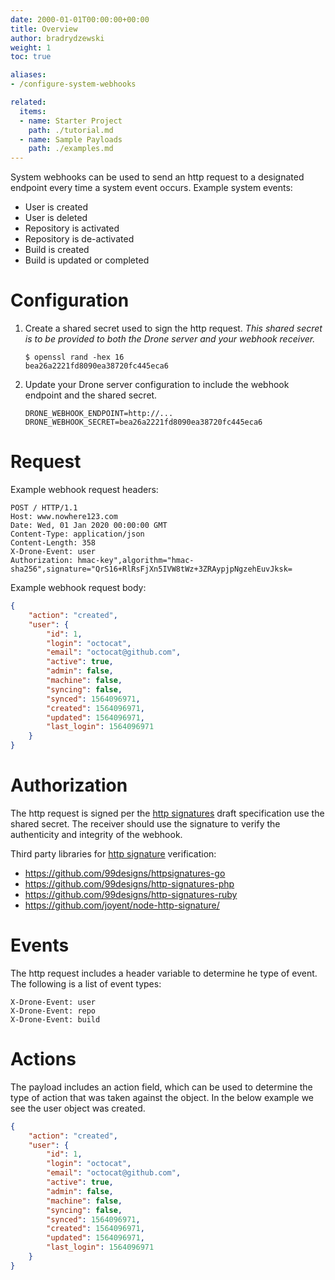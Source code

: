```yaml
---
date: 2000-01-01T00:00:00+00:00
title: Overview
author: bradrydzewski
weight: 1
toc: true

aliases:
- /configure-system-webhooks

related:
  items:
  - name: Starter Project
    path: ./tutorial.md
  - name: Sample Payloads
    path: ./examples.md
---
```


System webhooks can be used to send an http request to a designated endpoint every time a system event occurs. Example system events:

* User is created
* User is deleted
* Repository is activated
* Repository is de-activated
* Build is created
* Build is updated or completed

# Configuration

1. Create a shared secret used to sign the http request. _This shared secret is to be provided to both the Drone server and your webhook receiver._
   ```
   $ openssl rand -hex 16
   bea26a2221fd8090ea38720fc445eca6
   ```

2. Update your Drone server configuration to include the webhook endpoint and the shared secret.
   ```
   DRONE_WEBHOOK_ENDPOINT=http://...
   DRONE_WEBHOOK_SECRET=bea26a2221fd8090ea38720fc445eca6
   ```

# Request

Example webhook request headers:

```http {linenos=table}
POST / HTTP/1.1
Host: www.nowhere123.com
Date: Wed, 01 Jan 2020 00:00:00 GMT
Content-Type: application/json
Content-Length: 358
X-Drone-Event: user
Authorization: hmac-key",algorithm="hmac-sha256",signature="QrS16+RlRsFjXn5IVW8tWz+3ZRAypjpNgzehEuvJksk=
```

Example webhook request body:

```json  {linenos=table}
{
    "action": "created",
    "user": {
        "id": 1,
        "login": "octocat",
        "email": "octocat@github.com",
        "active": true,
        "admin": false,
        "machine": false,
        "syncing": false,
        "synced": 1564096971,
        "created": 1564096971,
        "updated": 1564096971,
        "last_login": 1564096971
    }
}
```

# Authorization

The http request is signed per the [http signatures](https://tools.ietf.org/html/draft-cavage-http-signatures-10) draft specification use the shared secret. The receiver should use the signature to verify the authenticity and integrity of the webhook.

Third party libraries for [http signature](https://tools.ietf.org/html/draft-cavage-http-signatures-10) verification:

- <https://github.com/99designs/httpsignatures-go>
- <https://github.com/99designs/http-signatures-php>
- <https://github.com/99designs/http-signatures-ruby>
- <https://github.com/joyent/node-http-signature/>

# Events

The http request includes a header variable to determine he type of event. The following is a list of event types:

```
X-Drone-Event: user
X-Drone-Event: repo
X-Drone-Event: build
```

# Actions

The payload includes an action field, which can be used to determine the type of action that was taken against the object. In the below example we see the user object was created.

```json {linenos=table}
{
    "action": "created",
    "user": {
        "id": 1,
        "login": "octocat",
        "email": "octocat@github.com",
        "active": true,
        "admin": false,
        "machine": false,
        "syncing": false,
        "synced": 1564096971,
        "created": 1564096971,
        "updated": 1564096971,
        "last_login": 1564096971
    }
}
```
